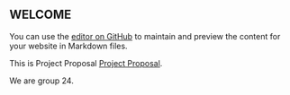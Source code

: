## WELCOME

You can use the [editor on GitHub](https://github.com/egeakin/Database/edit/master/README.md) to maintain and preview the content for your website in Markdown files.  

This is Project Proposal [Project Proposal](https://github.com/egeakin/National-Judiciary-System/blob/master/CS353%20proposal.pdf).

We are group 24.
